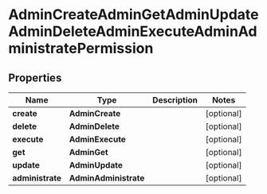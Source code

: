 

# AdminCreateAdminGetAdminUpdateAdminDeleteAdminExecuteAdminAdministratePermission


## Properties

| Name | Type | Description | Notes |
|------------ | ------------- | ------------- | -------------|
|**create** | **AdminCreate** |  |  [optional] |
|**delete** | **AdminDelete** |  |  [optional] |
|**execute** | **AdminExecute** |  |  [optional] |
|**get** | **AdminGet** |  |  [optional] |
|**update** | **AdminUpdate** |  |  [optional] |
|**administrate** | **AdminAdministrate** |  |  [optional] |



